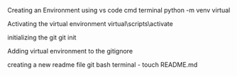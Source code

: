 Creating an Environment using vs code cmd terminal 
python -m venv virtual 

Activating the virtual environment 
virtual\scripts\activate 

initializing the git 
git init 

Adding virtual environment to the gitignore 


creating a new readme file 
git bash terminal - touch README.md